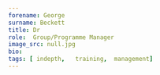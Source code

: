 ```yaml
---
forename: George
surname: Beckett
title: Dr
role:  Group/Programme Manager
image_src: null.jpg
bio: 
tags: [ indepth,   training,  management] 
---
```

